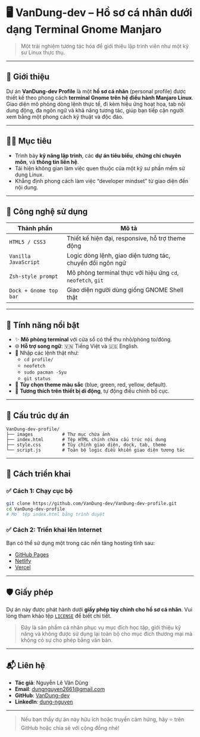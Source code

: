 # 🖥️ VanDung-dev – Hồ sơ cá nhân dưới dạng Terminal Gnome Manjaro

> Một trải nghiệm tương tác hóa để giới thiệu lập trình viên như một kỹ sư Linux thực thụ.

---

## 🚀 Giới thiệu

Dự án **VanDung-dev Profile** là một **hồ sơ cá nhân** (personal profile) được thiết kế theo phong cách **terminal Gnome trên hệ điều hành Manjaro Linux**. Giao diện mô phỏng dòng lệnh thực tế, đi kèm hiệu ứng hoạt họa, tab nội dung động, đa ngôn ngữ và khả năng tương tác, giúp bạn tiếp cận người xem bằng một phong cách kỹ thuật và độc đáo.

---

## 🧑‍💻 Mục tiêu

- Trình bày **kỹ năng lập trình**, các **dự án tiêu biểu**, **chứng chỉ chuyên môn**, và **thông tin liên hệ**.
- Tái hiện không gian làm việc quen thuộc của một kỹ sư phần mềm sử dụng Linux.
- Khẳng định phong cách làm việc “developer mindset” từ giao diện đến nội dung.

---

## 🧱 Công nghệ sử dụng

| Thành phần | Mô tả |
|-----------|-------|
| `HTML5 / CSS3` | Thiết kế hiện đại, responsive, hỗ trợ theme động |
| `Vanilla JavaScript` | Logic dòng lệnh, giao diện tương tác, chuyển đổi ngôn ngữ |
| `Zsh-style prompt` | Mô phỏng terminal thực với hiệu ứng `cd`, `neofetch`, `git` |
| `Dock + Gnome top bar` | Giao diện người dùng giống GNOME Shell thật |

---

## 🎯 Tính năng nổi bật

- ✨ **Mô phỏng terminal** với cửa sổ có thể thu nhỏ/phóng to/đóng.
- 🌐 **Hỗ trợ song ngữ**: 🇻🇳 Tiếng Việt và 🇺🇸 English.
- 💬 Nhập các lệnh thật như:
  - `cd profile/`
  - `neofetch`
  - `sudo pacman -Syu`
  - `git status`
- 🎨 **Tùy chọn theme màu sắc** (blue, green, red, yellow, default).
- 📱 **Tương thích trên thiết bị di động**, tự động điều chỉnh bố cục.

---

## 📂 Cấu trúc dự án

```
VanDung-dev-profile/
├── images           # Thư mục chứa ảnh
├── index.html       # Tệp HTML chính chứa cấu trúc nội dung
├── style.css        # Tùy chỉnh giao diện, dock, tab, theme
└── script.js        # Toàn bộ logic điều khiển giao diện tương tác
```

---

## 🔧 Cách triển khai

### ✅ Cách 1: Chạy cục bộ

```bash
git clone https://github.com/VanDung-dev/VanDung-dev-profile.git
cd VanDung-dev-profile
# Mở tệp index.html bằng trình duyệt
```

### ✅ Cách 2: Triển khai lên Internet

Bạn có thể sử dụng một trong các nền tảng hosting tĩnh sau:

- [GitHub Pages](https://pages.github.com/)
- [Netlify](https://netlify.com/)
- [Vercel](https://vercel.com/)

---

## 🛡️ Giấy phép

Dự án này được phát hành dưới **giấy phép tùy chỉnh cho hồ sơ cá nhân**. Vui lòng tham khảo tệp [`LICENSE`](./LICENSE) để biết chi tiết.

> Đây là sản phẩm cá nhân phục vụ mục đích học tập, giới thiệu kỹ năng và không được sử dụng lại toàn bộ cho mục đích thương mại mà không có sự cho phép bằng văn bản.

---

## 📬 Liên hệ

- **Tác giả**: Nguyễn Lê Văn Dũng
- **Email**: [dungnguyen2661@gmail.com](mailto:dungnguyen2661@gmail.com)
- **GitHub**: [VanDung-dev](https://github.com/VanDung-dev)
- **LinkedIn**: [dung-nguyen](https://www.linkedin.com/in/dung-nguyen-211bab348/)

---

> Nếu bạn thấy dự án này hữu ích hoặc truyền cảm hứng, hãy ⭐ trên GitHub hoặc chia sẻ với cộng đồng nhé!
